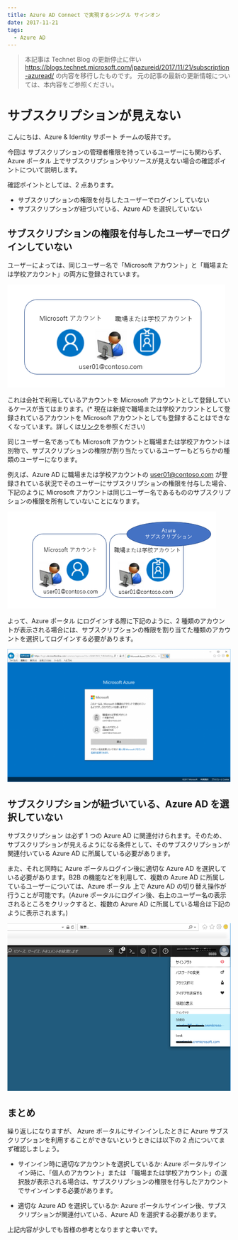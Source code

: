 ```yaml
---
title: Azure AD Connect で実現するシングル サインオン
date: 2017-11-21
tags:
  - Azure AD
---
```


> 本記事は Technet Blog の更新停止に伴い https://blogs.technet.microsoft.com/jpazureid/2017/11/21/subscription-azuread/ の内容を移行したものです。
> 元の記事の最新の更新情報については、本内容をご参照ください。

# サブスクリプションが見えない

こんにちは、Azure & Identity サポート チームの坂井です。

今回は サブスクリプションの管理者権限を持っているユーザーにも関わらず、Azure ポータル 上でサブスクリプションやリソースが見えない場合の確認ポイントについて説明します。

確認ポイントとしては、2 点あります。

- サブスクリプションの権限を付与したユーザーでログインしていない
- サブスクリプションが紐づいている、Azure AD を選択していない


## **サブスクリプションの権限を付与したユーザーでログインしていない**

ユーザーによっては、同じユーザー名で「Microsoft アカウント」と「職場または学校アカウント」の両方に登録されています。

![](./subscription-azuread/temp.png)

これは会社で利用しているアカウントを Microsoft アカウントとして登録しているケースが当てはまります。(* 現在は新規で職場または学校アカウントとして登録されているアカウントを Microsoft アカウントとしても登録することはできなくなっています。詳しくは[リンク](https://blogs.technet.microsoft.com/mssvrpmj/2016/09/30/azuread-%E3%81%A8-microsoft-%E3%82%A2%E3%82%AB%E3%82%A6%E3%83%B3%E3%83%88%E3%81%AE%E9%87%8D%E8%A4%87%E5%95%8F%E9%A1%8C%E3%81%AB%E5%AF%BE%E3%81%99%E3%82%8B%E5%8F%96%E3%82%8A%E7%B5%84%E3%81%BF/)を参照ください)

同じユーザー名であっても Microsoft アカウントと職場または学校アカウントは別物で、サブスクリプションの権限が割り当たっているユーザーもどちらかの種類のユーザーになります。

例えば、Azure AD に職場または学校アカウントの user01@contoso.com が登録されている状況でそのユーザーにサブスクリプションの権限を付与した場合、下記のように Microsoft アカウントは同じユーザー名であるもののサブスクリプションの権限を所有していないことになります。

![](./subscription-azuread/m8.png)

よって、Azure ポータル にログインする際に下記のように、2 種類のアカウントが表示される場合には、サブスクリプションの権限を割り当てた種類のアカウントを選択してログインする必要があります。

![](./subscription-azuread/m3-1024x610.png)


## **サブスクリプションが紐づいている、Azure AD を選択していない**

サブスクリプション は必ず 1 つの Azure AD に関連付けられます。そのため、サブスクリプションが見えるようになる条件として、そのサブスクリプションが関連付いている Azure AD に所属している必要があります。

また、それと同時に Azure ポータルログイン後に適切な Azure AD を選択している必要があります。B2B の機能などを利用して、複数の Azure AD に所属しているユーザーについては、Azure ポータル 上で Azure AD の切り替え操作が行うことが可能です。(Azure ポータルにログイン後、右上のユーザー名の表示されるところをクリックすると、複数の Azure AD に所属している場合は下記のように表示されます。)

![](./subscription-azuread/m12.png)

## まとめ

繰り返しになりますが、 Azure ポータルにサインインしたときに Azure サブスクリプションを利用することができないというときには以下の 2 点についてまず確認しましょう。

- サインイン時に適切なアカウントを選択しているか: Azure ポータルサインイン時に、「個人のアカウント」または 「職場または学校アカウント」の選択肢が表示される場合は、サブスクリプションの権限を付与したアカウントでサインインする必要があります。

- 適切な Azure AD を選択しているか: Azure ポータルサインイン後、サブスクリプションが関連付いている、Azure AD を選択する必要があります。

上記内容が少しでも皆様の参考となりますと幸いです。
